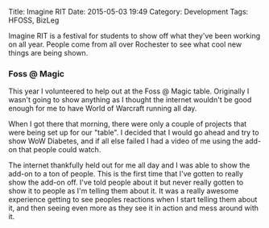 Title: Imagine RIT
Date: 2015-05-03 19:49
Category: Development
Tags: HFOSS, BizLeg

Imagine RIT is a festival for students to show off what they've been working on all year. People come from all over Rochester to see what cool new things are being shown.

### Foss @ Magic
This year I volunteered to help out at the Foss @ Magic table. Originally I wasn't going to show anything as I thought the internet wouldn't be good enough for me to have World of Warcraft running all day.

When I got there that morning, there were only a couple of projects that were being set up for our "table". I decided that I would go ahead and try to show WoW Diabetes, and if all else failed I had a video of me using the add-on that people could watch.

The internet thankfully held out for me all day and I was able to show the add-on to a ton of people. This is the first time that I've gotten to really show the add-on off. I've told people about it but never really gotten to show it to people as I'm telling them about it. It was a really awesome experience getting to see peoples reactions when I start telling them about it, and then seeing even more as they see it in action and mess around with it.